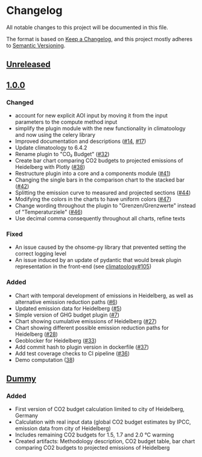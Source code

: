 # Changelog

All notable changes to this project will be documented in this file.

The format is based on [Keep a Changelog](https://keepachangelog.com/en/1.0.0/),
and this project mostly adheres to [Semantic Versioning](https://semver.org/spec/v2.0.0.html).

## [Unreleased](https://gitlab.heigit.org/climate-action/plugins/ghg-budget/-/compare/1.0.0...main)

## [1.0.0](https://gitlab.heigit.org/climate-action/plugins/ghg-budget/-/releases/1.0.0)

### Changed
- account for new explicit AOI input by moving it from the input parameters to the compute method input
- simplify the plugin module with the new functionality in climatoology and now using the celery library
- Improved documentation and descriptions ([#14](https://gitlab.heigit.org/climate-action/plugins/ghg-budget/-/issues/14), [#17](https://gitlab.heigit.org/climate-action/plugins/ghg-budget/-/issues/17))
- Update climatoology to 6.4.2
- Rename plugin to "CO₂ Budget" ([#32](https://gitlab.heigit.org/climate-action/plugins/ghg-budget/-/issues/32))
- Create bar chart comparing CO2 budgets to projected emissions of Heidelberg with Plotly ([#38](https://gitlab.heigit.org/climate-action/plugins/ghg-budget/-/issues/38))
- Restructure plugin into a core and a components module ([#41](https://gitlab.heigit.org/climate-action/plugins/ghg-budget/-/issues/41))
- Changing the single bars in the comparison chart to the stacked bar ([#42](https://gitlab.heigit.org/climate-action/plugins/ghg-budget/-/issues/42))
- Splitting the emission curve to measured and projected sections ([#44](https://gitlab.heigit.org/climate-action/plugins/ghg-budget/-/issues/44))
- Modifying the colors in the charts to have uniform colors ([#47](https://gitlab.heigit.org/climate-action/plugins/ghg-budget/-/issues/47))
- Change wording throughout the plugin to "Grenzen/Grenzwerte" instead of "Temperaturziele" ([#46](https://gitlab.heigit.org/climate-action/plugins/ghg-budget/-/issues/46))
- Use decimal comma consequently throughout all charts, refine texts

### Fixed
- An issue caused by the ohsome-py library that prevented setting the correct logging level
- An issue induced by an update of pydantic that would break plugin representation in the front-end (see [climatoology#105](https://gitlab.heigit.org/climate-action/climatoology/-/issues/105))

### Added
- Chart with temporal development of emissions in Heidelberg, as well as alternative emission reduction paths ([#6](https://gitlab.heigit.org/climate-action/plugins/ghg-budget/-/issues/6))
- Updated emission data for Heidelberg ([#5](https://gitlab.heigit.org/climate-action/plugins/ghg-budget/-/issues/5))
- Simple version of GHG budget plugin ([#7](https://gitlab.heigit.org/climate-action/plugins/ghg-budget/-/issues/7))
- Chart showing cumulative emissions of Heidelberg ([#27](https://gitlab.heigit.org/climate-action/plugins/ghg-budget/-/issues/27))
- Chart showing different possible emission reduction paths for Heidelberg ([#28](https://gitlab.heigit.org/climate-action/plugins/ghg-budget/-/issues/28))
- Geoblocker for Heidelberg ([#33](https://gitlab.heigit.org/climate-action/plugins/ghg-budget/-/issues/33))
- Add commit hash to plugin version in dockerfile ([#37](https://gitlab.heigit.org/climate-action/plugins/ghg-budget/-/issues/37))
- Add test coverage checks to CI pipeline ([#36](https://gitlab.heigit.org/climate-action/plugins/ghg-budget/-/issues/36))
- Demo computation ([38](https://gitlab.heigit.org/climate-action/plugins/ghg-budget/-/issues/38))

## [Dummy](https://gitlab.gistools.geog.uni-heidelberg.de/climate-action/plugins/ghg-budget/-/releases/dummy)
### Added
- First version of CO2 budget calculation limited to city of Heidelberg, Germany
- Calculation with real input data (global CO2 budget estimates by IPCC, emission data from city of Heidelberg)
- Includes remaining CO2 budgets for 1.5, 1.7 and 2.0 °C warming
- Created artifacts: Methodology description, CO2 budget table, bar chart comparing CO2 budgets to projected emissions of Heidelberg